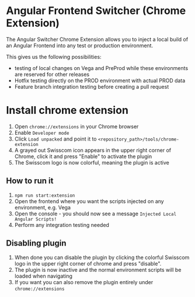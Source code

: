 # Angular Frontend Switcher (Chrome Extension)

The Angular Switcher Chrome Extension allows you to inject a local build of an Angular Frontend into any test or production environment.

This gives us the following possibilities:

- testing of local changes on Vega and PreProd while these environments are reserved for other releases
- Hotfix testing directly on the PROD environment with actual PROD data
- Feature branch integration testing before creating a pull request

# Install chrome extension

1. Open `chrome://extensions` in your Chrome browser
2. Enable `Developer mode`
3. Click `Load unpacked` and point it to `<repository_path>/tools/chrome-extension`
4. A grayed out Swisscom icon appears in the upper right corner of Chrome, click it and press "Enable" to activate the plugin
5. The Swisscom logo is now colorful, meaning the plugin is active

## How to run it

1.  `npm run start:extension`
2.  Open the frontend where you want the scripts injected on any environment, e.g. Vega
3.  Open the console - you should now see a message `Injected Local Angular Scripts!`
4.  Perform any integration testing needed

## Disabling plugin

1. When done you can disable the plugin by clicking the colorful Swisscom logo in the upper right corner of chrome and press "disable".
2. The plugin is now inactive and the normal environment scripts will be loaded when navigating
3. If you want you can also remove the plugin entirely under `chrome://extensions`
